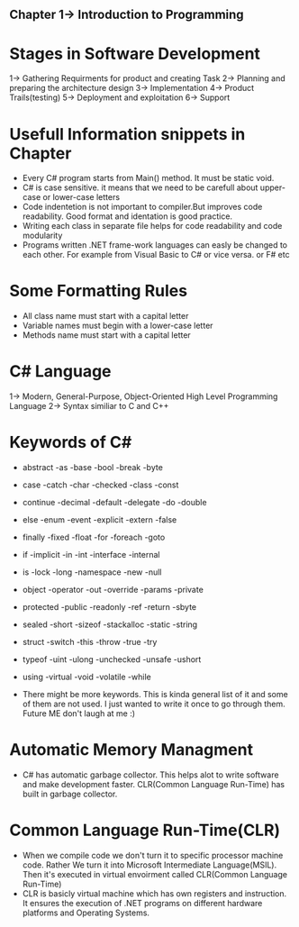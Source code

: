 ## Chapter 1-> Introduction to Programming

# Stages in Software Development

1-> Gathering Requirments for product and creating Task
2-> Planning and preparing the architecture design
3-> Implementation
4-> Product Trails(testing)
5-> Deployment and exploitation
6-> Support

# Usefull Information snippets in Chapter
- Every C# program starts from Main() method. It must be static void.
- C# is case sensitive. it means that we need to be carefull about upper-case or lower-case letters
- Code indentetion is not important to compiler.But improves code readability. Good format and identation is good practice.
- Writing each class in separate file helps for code readability and code modularity
- Programs written .NET frame-work languages can easly be changed to each other. For example from Visual Basic to C# or vice versa. or F# etc


# Some Formatting Rules
- All class name must start with a capital letter
- Variable names must begin with a lower-case letter
- Methods name must start with a capital letter

# C# Language
1-> Modern, General-Purpose, Object-Oriented High Level Programming Language
2-> Syntax similiar to C and C++

# Keywords of C#
- abstract      -as             -base           -bool           -break      -byte
- case          -catch          -char           -checked        -class      -const
- continue      -decimal        -default        -delegate       -do         -double
- else          -enum           -event          -explicit       -extern     -false
- finally       -fixed          -float          -for            -foreach    -goto
- if            -implicit       -in             -int            -interface  -internal
- is            -lock           -long           -namespace      -new        -null
- object        -operator       -out            -override       -params     -private
- protected     -public         -readonly       -ref            -return     -sbyte
- sealed        -short          -sizeof         -stackalloc     -static     -string
- struct        -switch         -this           -throw          -true       -try
- typeof        -uint           -ulong          -unchecked      -unsafe     -ushort
- using         -virtual        -void           -volatile       -while

- There might be more keywords. This is kinda general list of it and some of them are not used. I just wanted to write it once to go through them. Future ME don't laugh at me :)

# Automatic Memory Managment
- C# has automatic garbage collector. This helps alot to write software and make development faster. CLR(Common Language Run-Time) has built in garbage collector.

# Common Language Run-Time(CLR)
- When we compile code we don't turn it to specific processor machine code. Rather We turn it into Microsoft Intermediate Language(MSIL).
Then it's executed in virtual envoirment called CLR(Common Language Run-Time)
- CLR is basicly virtual machine which has own registers and instruction. It ensures the execution of .NET programs on different hardware platforms and Operating Systems.